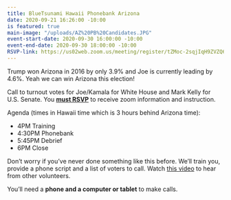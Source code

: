 ```yaml
---
title: BlueTsunami Hawaii Phonebank Arizona
date: 2020-09-21 16:26:00 -10:00
is featured: true
main-image: "/uploads/AZ%20PB%20Candidates.JPG"
event-start-date: 2020-09-30 16:00:00 -10:00
event-end-date: 2020-09-30 18:00:00 -10:00
RSVP-link: https://us02web.zoom.us/meeting/register/tZMoc-2sqjIqH9ZVZQ6sOtC4lflu1Pl1Dh2G
---
```


Trump won Arizona in 2016 by only 3.9% and Joe is currently leading by 4.6%. Yeah we can win Arizona this election!

Call to turnout votes for Joe/Kamala for White House and Mark Kelly for U.S. Senate.  You **[must RSVP](https://us02web.zoom.us/meeting/register/tZMoc-2sqjIqH9ZVZQ6sOtC4lflu1Pl1Dh2G)** to receive zoom information and instruction.

Agenda (times in Hawaii time which is 3 hours behind Arizona time):
* 4PM Training
* 4:30PM Phonebank
* 5:45PM Debrief
* 6PM Close

Don’t worry if you’ve never done something like this before. We’ll train you, provide a phone script and a list of voters to call.  Watch [this video](https://www.youtube.com/watch?v=6J9vREXbXlM&feature=youtu.be) to hear from other volunteers.

You’ll need a **phone and a computer or tablet** to make calls.